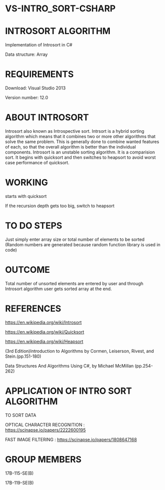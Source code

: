 # VS-INTRO_SORT-CSHARP

# INTROSORT ALGORITHM
Implementation of Introsort in C#

Data structure: Array

# REQUIREMENTS
Download: Visual Studio 2013

Version number: 12.0

# ABOUT INTROSORT
Introsort also known as Introspective sort. Intrsort is a hybrid sorting algorithm which means that it combines two or more other algorithms that solve the same problem. This is generally done to combine wanted features of each, so that the overall algorithm is better than the individual components. Introsort is an unstable sorting algorithm. It is a comparision sort. It begins with quicksort and then switches to heapsort to avoid worst case performance of quicksort.

# WORKING
starts with quicksort

If the recursion depth gets too big, switch to heapsort

# TO DO STEPS
Just simply enter array size or total number of elements to be sorted (Random numbers are generated because random function library is used in code)

# OUTCOME
Total number of unsorted elements are entered by user and through Introsort algorithm user gets sorted array at the end. 

# REFERENCES
https://en.wikipedia.org/wiki/Introsort

https://en.wikipedia.org/wiki/Quicksort

https://en.wikipedia.org/wiki/Heapsort

(3rd Edition)Introduction to Algorithms by Cormen, Leiserson, Rivest, and Stein.(pp.151-180) 

Data Structures And Algorithms Using C#, by Michael McMillan (pp.254-262) 

# APPLICATION OF INTRO SORT ALGORITHM
TO SORT DATA 

OPTICAL CHARACTER RECOGNITION : https://scinapse.io/papers/2222600195

FAST IMAGE FILTERING : https://scinapse.io/papers/1808647168

# GROUP MEMBERS
17B-115-SE(B)

17B-119-SE(B)

